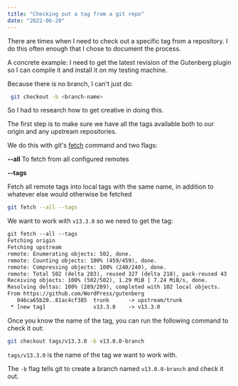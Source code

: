 ```yaml
---
title: "Checking out a tag from a git repo"
date: "2022-06-20"
---
```


There are times when I need to check out a specific tag from a repository. I do this often enough that I chose to document the process.

A concrete example: I need to get the latest revision of the Gutenberg plugin so I can compile it and install it on my testing machine.

Because there is no branch, I can't just do:

```bash
 git checkout -b <branch-name>
```

So I had to research how to get creative in doing this.

The first step is to make sure we have all the tags available both to our origin and any upstream repositories.

We do this with git's [fetch](https://git-scm.com/docs/git-fetch) command and two flags:

**\--all** To fetch from all configured remotes

**\--tags**

Fetch all remote tags into local tags with the same name, in addition to whatever else would otherwise be fetched

```bash
git fetch --all --tags
```

We want to work with `v13.3.0` so we need to get the tag:

```txt
git fetch --all --tags
Fetching origin
Fetching upstream
remote: Enumerating objects: 502, done.
remote: Counting objects: 100% (459/459), done.
remote: Compressing objects: 100% (240/240), done.
remote: Total 502 (delta 283), reused 327 (delta 218), pack-reused 43
Receiving objects: 100% (502/502), 1.29 MiB | 7.24 MiB/s, done.
Resolving deltas: 100% (289/289), completed with 102 local objects.
From https://github.com/WordPress/gutenberg
   046ca65b20..81ac4cf385  trunk      -> upstream/trunk
 * [new tag]               v13.3.0    -> v13.3.0
```

Once you know the name of the tag, you can run the following command to check it out:

```bash
git checkout tags/v13.3.0 -b v13.0.0-branch
```

`tags/v13.3.0` is the name of the tag we want to work with.

The `-b` flag tells git to create a branch named `v13.0.0-branch` and check it out.
